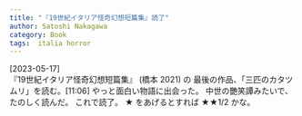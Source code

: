 ```yaml
---
title: "『19世紀イタリア怪奇幻想短篇集』読了"
author: Satoshi Nakagawa
category: Book
tags:  italia horror
---
```


[2023-05-17]  
 『19世紀イタリア怪奇幻想短篇集』
(橋本 2021) の
最後の作品、「三匹のカタツムリ」を読む。[11:06]
やっと面白い物語に出会った。
中世の艷笑譚みたいで、たのしく読んだ。
これで読了。
★ をあげるとすれば ★★1/2 かな。

